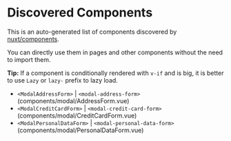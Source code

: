 # Discovered Components

This is an auto-generated list of components discovered by [nuxt/components](https://github.com/nuxt/components).

You can directly use them in pages and other components without the need to import them.

**Tip:** If a component is conditionally rendered with `v-if` and is big, it is better to use `Lazy` or `lazy-` prefix to lazy load.

- `<ModalAddressForm>` | `<modal-address-form>` (components/modal/AddressForm.vue)
- `<ModalCreditCardForm>` | `<modal-credit-card-form>` (components/modal/CreditCardForm.vue)
- `<ModalPersonalDataForm>` | `<modal-personal-data-form>` (components/modal/PersonalDataForm.vue)
